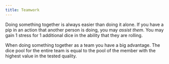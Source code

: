 ```yaml
---
title: Teamwork
---
```


Doing something together is always easier than doing it alone. If you have a pip in an action that another person is doing, you may _assist them_. You may gain 1 stress for 1 additional dice in the ability that they are rolling.

When doing something together as a team you have a big advantage. The dice pool for the entire team is equal to the pool of the member with the highest value in the tested quality.
